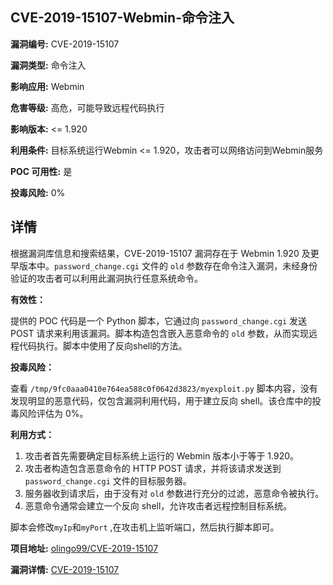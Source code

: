 ## CVE-2019-15107-Webmin-命令注入

**漏洞编号:** CVE-2019-15107

**漏洞类型:** 命令注入

**影响应用:** Webmin

**危害等级:** 高危，可能导致远程代码执行

**影响版本:** <= 1.920

**利用条件:** 目标系统运行Webmin <= 1.920，攻击者可以网络访问到Webmin服务

**POC 可用性:** 是

**投毒风险:** 0%

## 详情

根据漏洞库信息和搜索结果，CVE-2019-15107 漏洞存在于 Webmin 1.920 及更早版本中。`password_change.cgi` 文件的 `old` 参数存在命令注入漏洞，未经身份验证的攻击者可以利用此漏洞执行任意系统命令。

**有效性：**

提供的 POC 代码是一个 Python 脚本，它通过向 `password_change.cgi` 发送 POST 请求来利用该漏洞。脚本构造包含嵌入恶意命令的 `old` 参数，从而实现远程代码执行。脚本中使用了反向shell的方法。

**投毒风险：**

查看 `/tmp/9fc0aaa0410e764ea588c0f0642d3823/myexploit.py` 脚本内容，没有发现明显的恶意代码，仅包含漏洞利用代码，用于建立反向 shell。该仓库中的投毒风险评估为 0%。

**利用方式：**

1.  攻击者首先需要确定目标系统上运行的 Webmin 版本小于等于 1.920。
2.  攻击者构造包含恶意命令的 HTTP POST 请求，并将该请求发送到 `password_change.cgi` 文件的目标服务器。
3.  服务器收到请求后，由于没有对 `old` 参数进行充分的过滤，恶意命令被执行。
4.  恶意命令通常会建立一个反向 shell，允许攻击者远程控制目标系统。

脚本会修改`myIp`和`myPort` ,在攻击机上监听端口，然后执行脚本即可。 



**项目地址:** [olingo99/CVE-2019-15107](https://github.com/olingo99/CVE-2019-15107)

**漏洞详情:** [CVE-2019-15107](https://nvd.nist.gov/vuln/detail/CVE-2019-15107)